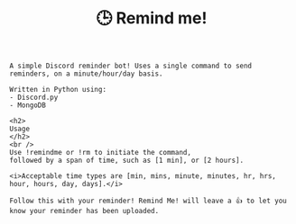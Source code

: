 <h1 align='center'>🕒 Remind me!</h1>
<br />
<p>
    
    A simple Discord reminder bot! Uses a single command to send reminders, on a minute/hour/day basis.

    Written in Python using:
    - Discord.py 
    - MongoDB

    <h2>
    Usage
    </h2>
    <br />
    Use !remindme or !rm to initiate the command,
    followed by a span of time, such as [1 min], or [2 hours]. 
    
    <i>Acceptable time types are [min, mins, minute, minutes, hr, hrs, hour, hours, day, days].</i>

    Follow this with your reminder! Remind Me! will leave a 👍 to let you know your reminder has been uploaded.


</p>
